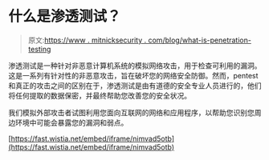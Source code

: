 # 什么是渗透测试？

> 原文:[https://www . mitnicksecurity . com/blog/what-is-penetration-testing](https://www.mitnicksecurity.com/blog/what-is-penetration-testing)

渗透测试是一种针对非恶意计算机系统的模拟网络攻击，用于检查可利用的漏洞。这是一系列有针对性的非恶意攻击，旨在破坏您的网络安全防御。然而，pentest 和真正的攻击之间的区别在于，渗透测试是由有道德的安全专业人员进行的，他们将任何提取的数据保密，并最终帮助您改善您的安全状况。

我们模拟外部攻击者试图利用您面向互联网的网络和应用程序，以帮助您识别您周边环境中可能会暴露您的漏洞和弱点。

[https://fast.wistia.net/embed/iframe/nimvad5otb](https://fast.wistia.net/embed/iframe/nimvad5otb)
